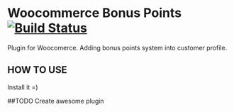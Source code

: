 # Woocommerce Bonus Points [![Build Status](https://travis-ci.org/kalbac/wc-bonus-points.svg?branch=master)](https://travis-ci.org/kalbac/wc-bonus-points)
Plugin for Woocomerce. Adding bonus points system into customer profile. 

## HOW TO USE
Install it =)

##TODO
Create awesome plugin
